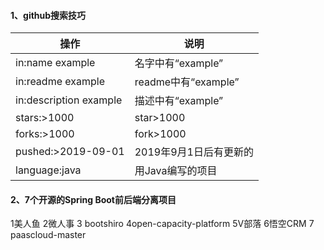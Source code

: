 #### 1、github搜索技巧

| 操作                   | 说明                   |
| ---------------------- | ---------------------- |
| in:name example        | 名字中有“example”      |
| in:readme example      | readme中有“example”    |
| in:description example | 描述中有“example”      |
| stars:>1000            | star>1000              |
| forks:>1000            | fork>1000              |
| pushed:>2019-09-01     | 2019年9月1日后有更新的 |
| language:java          | 用Java编写的项目       |

#### 2、7个开源的Spring Boot前后端分离项目


1美人鱼
2微人事
3 bootshiro
4open-capacity-platform
5V部落
6悟空CRM
7 paascloud-master